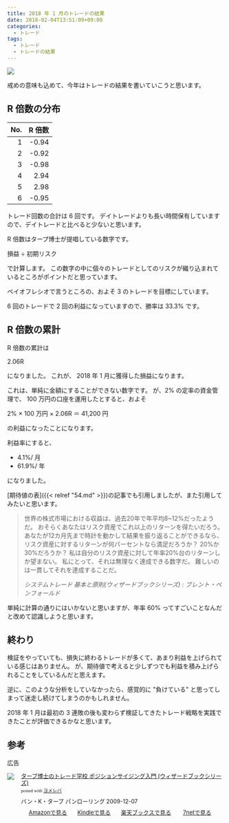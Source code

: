 ```yaml
---
title: 2018 年 1 月のトレードの結果
date: 2018-02-04T13:51:09+09:00
categories:
  - トレード
tags:
  - トレード
  - トレードの結果
---
```


![](/img/86-01.png)

戒めの意味も込めて、今年はトレードの結果を書いていこうと思います。

<!--more-->

## R 倍数の分布

| No.  | R 倍数 |
| ---: | -----: |
|    1 |  -0.94 |
|    2 |  -0.92 |
|    3 |  -0.98 |
|    4 |   2.94 |
|    5 |   2.98 |
|    6 |  -0.95 |

トレード回数の合計は 6 回です。
デイトレードよりも長い時間保有していますので、デイトレードと比べると少ないと思います。

R 倍数はタープ博士が提唱している数字です。

損益 ÷ 初期リスク

で計算します。
この数字の中に個々のトレードとしてのリスクが織り込まれているところがポイントだと思っています。

ペイオフレシオで言うところの、およそ 3 のトレードを目標にしています。

6 回のトレードで 2 回の利益になっていますので、勝率は 33.3% です。

## R 倍数の累計

R 倍数の累計は

2.06R

になりました。
これが、 2018 年 1 月に獲得した損益になります。

これは、単純に金額にすることができない数字です。
が、2% の定率の資金管理で、 100 万円の口座を運用したとすると、およそ

2% × 100 万円 × 2.06R ＝ 41,200 円

の利益になったことになります。

利益率にすると、

* 4.1%/ 月
* 61.9%/ 年

になりました。

[期待値の表]({{< relref "54.md" >}})の記事でも引用しましたが、また引用してみたいと思います。

> 世界の株式市場における収益は、過去20年で年平均8~12%だったようだ。
> おそらくあなたはリスク資産でこれ以上のリターンを得たいだろう。
> あなたが12カ月先まで時計を動かして結果を振り返ることができるなら、リスク資産に対するリターンが何パーセントなら満足だろうか？
> 20%か30%だろうか？
> 私は自分のリスク資産に対して年率20%台のリターンしか望まない。
> 私にとって、それは無理なく達成できる数字だ。
> 難しいのは一貫してそれを達成することだ。
>
> <cite>システムトレード 基本と原則(ウィザードブックシリーズ) : ブレント・ペンフォールド</cite>

単純に計算の通りにはいかないと思いますが、年率 60% ってすごいことなんだと改めて認識しようと思います。

## 終わり

検証をやっていても、損失に終わるトレードが多くて、あまり利益を上げられている感じはありません。
が、期待値で考えると少しずつでも利益を積み上げられることをしているんだと思えます。

逆に、このような分析をしていなかったら、感覚的に "負けている" と思ってしまって迷走し続けてしまうのかもしれません。

2018 年 1 月は最初の 3 連敗の後も変わらず検証してきたトレード戦略を実践できたことが評価できるかなと思います。

## 参考

広告

<div class="booklink-box" style="text-align:left;padding-bottom:20px;font-size:small;/zoom: 1;overflow: hidden;"><div class="booklink-image" style="float:left;margin:0 15px 10px 0;"><a href="//af.moshimo.com/af/c/click?a_id=687511&p_id=170&pc_id=185&pl_id=4062&s_v=b5Rz2P0601xu&url=http%3A%2F%2Fwww.amazon.co.jp%2Fexec%2Fobidos%2FASIN%2F4775971271" target="_blank" ><img src="https://images-fe.ssl-images-amazon.com/images/I/51a%2BICYcESL._SL160_.jpg" style="border: none;" /></a><img src="//i.moshimo.com/af/i/impression?a_id=687511&p_id=170&pc_id=185&pl_id=4062" width="1" height="1" style="border:none;"></div><div class="booklink-info" style="line-height:120%;/zoom: 1;overflow: hidden;"><div class="booklink-name" style="margin-bottom:10px;line-height:120%"><a href="//af.moshimo.com/af/c/click?a_id=687511&p_id=170&pc_id=185&pl_id=4062&s_v=b5Rz2P0601xu&url=http%3A%2F%2Fwww.amazon.co.jp%2Fexec%2Fobidos%2FASIN%2F4775971271" target="_blank" >タープ博士のトレード学校 ポジションサイジング入門 (ウィザードブックシリーズ)</a><img src="//i.moshimo.com/af/i/impression?a_id=687511&p_id=170&pc_id=185&pl_id=4062" width="1" height="1" style="border:none;"><div class="booklink-powered-date" style="font-size:8pt;margin-top:5px;font-family:verdana;line-height:120%">posted with <a href="https://yomereba.com" rel="nofollow" target="_blank">ヨメレバ</a></div></div><div class="booklink-detail" style="margin-bottom:5px;">バン・K・タープ パンローリング 2009-12-07    </div><div class="booklink-link2" style="margin-top:10px;"><div class="shoplinkamazon" style="display:inline;margin-right:5px;background: url('//img.yomereba.com/yl.gif') 0 0 no-repeat;padding: 2px 0 2px 18px;white-space: nowrap;"><a href="//af.moshimo.com/af/c/click?a_id=687511&p_id=170&pc_id=185&pl_id=4062&s_v=b5Rz2P0601xu&url=http%3A%2F%2Fwww.amazon.co.jp%2Fexec%2Fobidos%2FASIN%2F4775971271" target="_blank" >Amazonで見る</a><img src="//i.moshimo.com/af/i/impression?a_id=687511&p_id=170&pc_id=185&pl_id=4062" width="1" height="1" style="border:none;"></div><div class="shoplinkkindle" style="display:inline;margin-right:5px;background: url('//img.yomereba.com/yl.gif') 0 0 no-repeat;padding: 2px 0 2px 18px;white-space: nowrap;"><a href="//af.moshimo.com/af/c/click?a_id=687511&p_id=170&pc_id=185&pl_id=4062&s_v=b5Rz2P0601xu&url=http%3A%2F%2Fwww.amazon.co.jp%2Fexec%2Fobidos%2FASIN%2FB00B1XXO26%2F" target="_blank" >Kindleで見る</a><img src="//i.moshimo.com/af/i/impression?a_id=687511&p_id=170&pc_id=185&pl_id=4062" width="1" height="1" style="border:none;"></div><div class="shoplinkrakuten" style="display:inline;margin-right:5px;background: url('//img.yomereba.com/yl.gif') 0 -50px no-repeat;padding: 2px 0 2px 18px;white-space: nowrap;"><a href="//af.moshimo.com/af/c/click?a_id=687511&p_id=56&pc_id=56&pl_id=637&s_v=b5Rz2P0601xu&url=http%3A%2F%2Fbooks.rakuten.co.jp%2Frb%2F6267654%2F" target="_blank" >楽天ブックスで見る</a><img src="//i.moshimo.com/af/i/impression?a_id=687511&p_id=56&pc_id=56&pl_id=637" width="1" height="1" style="border:none;"></div>      	  <div class="shoplinkseven" style="display:inline;margin-right:5px;background: url('//img.yomereba.com/yl.gif') 0 -100px no-repeat;padding: 2px 0 2px 18px;white-space: nowrap;"><a href="//af.moshimo.com/af/c/click?a_id=687511&p_id=932&pc_id=1188&pl_id=12456&s_v=b5Rz2P0601xu&url=http%3A%2F%2F7net.omni7.jp%2Fsearch%2F%3FsearchKeywordFlg%3D1%26keyword%3D4-77-597127-7%2520%257C%25204-775-97127-7%2520%257C%25204-7759-7127-7%2520%257C%25204-77597-127-7%2520%257C%25204-775971-27-7%2520%257C%25204-7759712-7-7" target="_blank" >7netで見る<img src="//i.moshimo.com/af/i/impression?a_id=687511&p_id=932&pc_id=1188&pl_id=12456" width="1" height="1" style="border:none;"></a></div>            	  	  	      </div></div><div class="booklink-footer" style="clear: left"></div></div>
